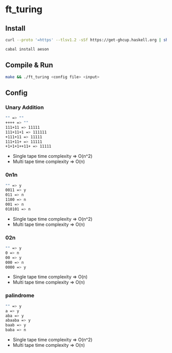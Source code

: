 # ft_turing

## Install

```bash
curl --proto '=https' --tlsv1.2 -sSf https://get-ghcup.haskell.org | sh
```

```bash
cabal install aeson
```

## Compile & Run
```bash
make && ./ft_turing <config file> <input>
```

## Config

### Unary Addition

```bash
"" => ""
++++ => ""
111+11 => 11111
111+11+1 => 111111
+111+11 => 11111
111+11+ => 11111
+1+1+1++11+ => 11111
```

* Single tape time complexity => O(n^2)
* Multi tape time complexity => O(n)

### 0n1n

```bash
"" => y
0011 => y
011 => n
1100 => n
001 => n
010101 => n
```

* Single tape time complexity => O(n^2)
* Multi tape time complexity => O(n)

### 02n

```bash
"" => y
0 => n
00 => y
000 => n
0000 => y
```

* Single tape time complexity => O(n)
* Multi tape time complexity => O(n)

### palindrome

```bash
"" => y
a => y
aba => y
abaaba => y
baab => y
baba => n
```

* Single tape time complexity => O(n^2)
* Multi tape time complexity => O(n)